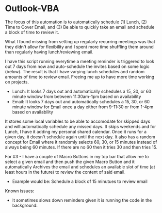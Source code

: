 # Outlook-VBA

The focus of this automation is to automatically schedule (1) Lunch, (2) Time to Cover Email, and (3) Be able to quickly take an email and schedule a block of time to review it.

What I found missing from setting up regularly recurring meetings was that they didn't allow for flexibility and I spent more time shuffling them around than regularly having lunch/reviewing email. 

I have this script running everytime a meeting reminder is triggered to look out 7 days from now and auto-schedule the invites based on some logic (below). The result is that I have varying lunch schedules and random amounts of time to review email. Freeing me up to have more time working on projects.

- Lunch: It looks 7 days out and automatically schedules a 15, 30, or 60 minute window from between 11:30am-1pm based on availability
- Email: It looks 7 days out and automatically schedules a 15, 30, or 60 minute window for Email once a day either from 9-11:30 or from 1-4pm based on availability

It stores some local variables to be able to accomodate for skipped days and will automatically schedule any missed days. It skips weekends and for Lunch, I have it adding my personal shared calendar. Once it runs for a given day, it doesn't schedule again until the next day. It also has a random concept for Email where it randomly selects 60, 30, or 15 minutes instead of always being 60 minutes. If there are no 60 then it tries 30 and then tries 15.

For #3 - I have a couple of Macro Buttons in my top bar that allow me to select a given email and then push the given Macro Button and it automatically Archives the email and schedules an available slot of time (at least <X> hours in the future) to review the content of said email. 
- Example would be: Schedule a block of 15 minutues to review <Y> email

Known issues:
- It sometimes slows down reminders given it is running the code in the background.
